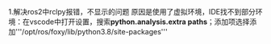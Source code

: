 1.解决ros2中rclpy报错，不显示的问题
原因是使用了虚拟环境，IDE找不到部分环境：在vscode中打开设置，搜索**python.analysis.extra paths**；添加项选择添加'''/opt/ros/foxy/lib/python3.8/site-packages'''
